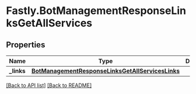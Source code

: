 # Fastly.BotManagementResponseLinksGetAllServices

## Properties

Name | Type | Description | Notes
------------ | ------------- | ------------- | -------------
**_links** | [**BotManagementResponseLinksGetAllServicesLinks**](BotManagementResponseLinksGetAllServicesLinks.md) |  | [optional] 


[[Back to API list]](../../README.md#endpoints) [[Back to README]](../../README.md)
